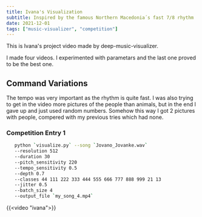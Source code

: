 ```yaml
---
title: Ivana's Visualization
subtitle: Inspired by the famous Northern Macedonia´s fast 7/8 rhythm
date: 2021-12-01
tags: ["music-visualizer", "competition"]
---
```


This is Ivana's project video made by deep-music-visualizer.

I made four videos. I experimented with parametars and the last one proved to be the best one.

## Command Variations

The tempo was very important as the rhythm is quite fast. I was also trying to get in the video more pictures of the people than animals, but in the end I gave up and just used random numbers. Somehow this way I got 2 pictures with people, compered with my previous tries which had none. 

### Competition Entry 1

```bash
   python `visualize.py` --song `Jovano_Jovanke.wav` 
   --resolution 512 
   --duration 30 
   --pitch_sensitivity 220 
   --tempo_sensitivity 0.5 
   --depth 0.7 
   --classes 44 111 222 333 444 555 666 777 888 999 21 13 
   --jitter 0.5 
   --batch_size 4 
   --output_file `my_song_4.mp4`

```

{{<video "ivana">}}
